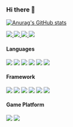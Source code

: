 ### Hi there 👋

[![Anurag's GitHub stats](https://github-readme-stats.vercel.app/api?username=Holy-Shine&show_icons=true)](https://github.com/anuraghazra/github-readme-stats)

<a href="https://github.com/Holy-Shine">
    <img src="https://badges.pufler.dev/visits/Holy-Shine/Holy-Shine?style=flat-square&color=black&logo=github">
  </a>
  <a href="https://github.com/Holy-Shine">
    <img src="https://badges.pufler.dev/years/Holy-Shine?style=flat-square&color=black&logo=github">
  </a>
  <a href="https://github.com/Holy-Shine?tab=repositories">
    <img src="https://badges.pufler.dev/repos/Holy-Shine?style=flat-square&color=black&logo=github">
  </a>

  <a href="https://github.com/Holy-Shine">
    <img src="https://badges.pufler.dev/commits/monthly/Holy-Shine?style=flat-square&color=black&logo=github">
  </a>


#### **Languages**

[![](https://img.shields.io/badge/-python-3776AB?style=flat-square&logo=python&logoColor=ffffff)](https://www.python.org/)
[![](https://img.shields.io/badge/-c++-1F4362?style=flat-square&logo=cplusplus&logoColor=ffffff)](http://www.cplusplus.com/)
[![](https://img.shields.io/badge/-java-196D80?style=flat-square&logo=java&logoColor=ffffff)](https://www.oracle.com/java/)
[![](https://img.shields.io/badge/-R-8597BF?style=flat-square&logo=R&logoColor=ffffff)](https://www.r-project.org/)
[![](https://img.shields.io/badge/-mysql-3E6E93?style=flat-square&logo=mysql&logoColor=ffffff)](https://www.mysql.com/)
[![](https://img.shields.io/badge/-markdown-000000?style=flat-square&logo=markdown&logoColor=ffffff)]()

#### **Framework**

[![](https://img.shields.io/badge/-docker-2496ED?style=flat-square&logo=docker&logoColor=ffffff)](https://www.docker.com/)
[![](https://img.shields.io/badge/-tensorflow-FF7600?style=flat-square&logo=tensorflow&logoColor=ffffff)](https://www.tensorflow.org/)
[![](https://img.shields.io/badge/-keras-D00000?style=flat-square&logo=Keras&logoColor=ffffff)](https://keras.io/)
[![](https://img.shields.io/badge/-pytorch-EE4C2C?style=flat-square&logo=pytorch&logoColor=ffffff)](https://pytorch.org/)
[![](https://img.shields.io/badge/-jupyter-F37726?style=flat-square&logo=jupyter&logoColor=ffffff)](https://jupyter.org/)
[![](https://img.shields.io/badge/-Qt-30CE4C?style=flat-square&logo=Qt&logoColor=ffffff)](https://www.qt.io/)

#### **Game Platform**
[![](https://img.shields.io/badge/-NintendoSwitch-E60012?style=flat-square&logo=nintendoswitch&logoColor=ffffff)](https://www.nintendo.com/switch/)
[![](https://img.shields.io/badge/-steam-171A21?style=flat-square&logo=steam&logoColor=ffffff)](https://store.steampowered.com/)